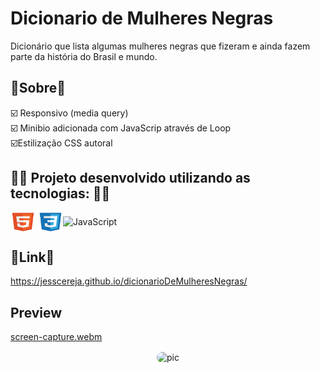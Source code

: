 # Dicionario de Mulheres Negras
Dicionário que lista algumas mulheres negras que fizeram e ainda fazem parte da história do Brasil e mundo.

## :pushpin:Sobre:pushpin:
:ballot_box_with_check: Responsivo (media query)
<br>
:ballot_box_with_check: Minibio adicionada com JavaScrip através de Loop
<br>
:ballot_box_with_check:Estilização CSS autoral


## :woman_technologist: Projeto desenvolvido utilizando as tecnologias: :woman_technologist:
  <img align="center" alt="HTML" height="30" width="40" src="https://raw.githubusercontent.com/devicons/devicon/master/icons/html5/html5-original.svg"> <img align="center" alt="CSS" height="30" width="40" src="https://raw.githubusercontent.com/devicons/devicon/master/icons/css3/css3-original.svg"><img align="center" alt="JavaScript" height="30" width="40" src="https://user-images.githubusercontent.com/84471000/195156744-8a21399b-f952-4765-b03c-c5feeb2c5fbe.svg">
  
## :paperclip:Link:paperclip:
https://jesscereja.github.io/dicionarioDeMulheresNegras/


## Preview
[screen-capture.webm](https://user-images.githubusercontent.com/84471000/226969654-0de6ec02-df4e-40fe-a368-1487bbeccaf7.webm)


<div align="center">
  <img align="center" alt="pic" height="250" style="border-radius:50px;" src="https://cdn.discordapp.com/attachments/937094868164050955/937095462836637707/9.png">
</div>


